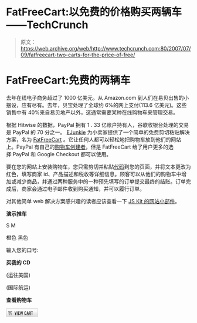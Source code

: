 # FatFreeCart:以免费的价格购买两辆车——TechCrunch

> 原文：<https://web.archive.org/web/http://www.techcrunch.com:80/2007/07/09/fatfreecart-two-carts-for-the-price-of-free/>

# FatFreeCart:免费的两辆车

去年在线电子商务超过了 1000 亿美元。从 Amazon.com 到人们在易贝出售的小摆设，应有尽有。去年，贝宝处理了全球约 6%的网上支付(113.6 亿美元)。这些销售中有 40%来自易贝地产以外，这通常需要某种在线购物车来管理交易。

根据 Hitwise 的数据，PayPal 拥有 1 . 33 亿账户持有人，谷歌收银台处理的交易是 PayPal 的 70 分之一。 [EJunkie](https://web.archive.org/web/20190421220555/http://e-junkie.com/) 为小卖家提供了一个简单的免费剪切粘贴解决方案，名为 [FatFreeCart](https://web.archive.org/web/20190421220555/http://fatfreecart.com/) 。它让任何人都可以轻松地把购物车放到他们的网站上。PayPal 有自己的[购物车创建者](https://web.archive.org/web/20190421220555/https://www.paypal.com/cgi-bin/webscr?cmd=p/xcl/rec/sc-intro-outside)，但是 FatFreeCart 给了用户更多的选择:PayPal 和 Google Checkout 都可以使用。

要在您的网站上安装购物车，您只需剪切并粘贴[代码](https://web.archive.org/web/20190421220555/http://www.fatfreecart.com/code.html)到您的页面，并将文本更改为红色，填写商家 id、产品描述和税收等详细信息。顾客可以从他们的购物车中增加或减少商品，并通过两种服务中的一种预先填写的订单提交最终的结账。订单完成后，商家会通过电子邮件收到购买通知，并可以履行订单。

对其他简单 web 解决方案感兴趣的读者应该查看一下 [JS Kit 的网站小部件](https://web.archive.org/web/20190421220555/http://www.beta.techcrunch.com/2007/04/23/js-kit-web-2-for-lazy-people/)。

**演示推车**

S
M

橙色
黑色

输入您的口号:

**买我的 CD**

(运往美国)

(国际航运)

**查看购物车**

[![](img/ca20ec9c6c709b1eb29621d86f913f4a.png)](https://web.archive.org/web/20190421220555/https://www.e-junkie.com/ecom/fgb.php?c=cart&cl=1&ejc=2&merchant_id=404865209440851&business=info@e-junkie.com)
